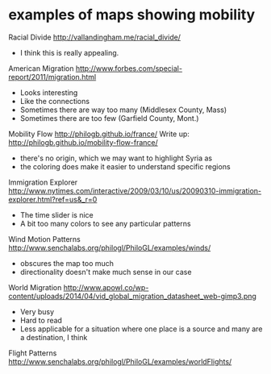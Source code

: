 # examples of maps showing mobility

Racial Divide
http://vallandingham.me/racial_divide/
- I think this is really appealing.

American Migration
http://www.forbes.com/special-report/2011/migration.html
- Looks interesting
- Like the connections
- Sometimes there are way too many (Middlesex County, Mass)
- Sometimes there are too few (Garfield County, Mont.)

Mobility Flow
http://philogb.github.io/france/
Write up: http://philogb.github.io/mobility-flow-france/
- there's no origin, which we may want to highlight Syria as
- the coloring does make it easier to understand specific regions

Immigration Explorer
http://www.nytimes.com/interactive/2009/03/10/us/20090310-immigration-explorer.html?ref=us&_r=0
- The time slider is nice
- A bit too many colors to see any particular patterns

Wind Motion Patterns
http://www.senchalabs.org/philogl/PhiloGL/examples/winds/
- obscures the map too much
- directionality doesn't make much sense in our case

World Migration
http://www.apowl.co/wp-content/uploads/2014/04/vid_global_migration_datasheet_web-gimp3.png
- Very busy
- Hard to read
- Less applicable for a situation where one place is a source and many are a destination, I think

Flight Patterns
http://www.senchalabs.org/philogl/PhiloGL/examples/worldFlights/

